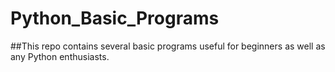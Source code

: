 # Python_Basic_Programs

##This repo contains several basic programs useful for beginners as well as any Python enthusiasts.
